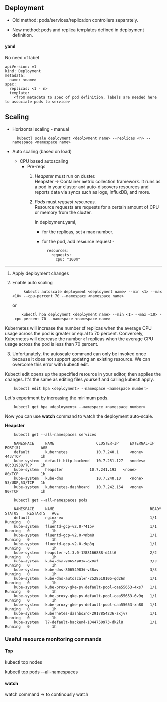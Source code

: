 ## Deployment

+ Old method: pods/services/replication controllers separately.

+ New method: pods and replica templates defined in deployment definition.

#### yaml

No need of label

	apiVersion: v1
	kind: Deployment
	metadata:
	  name: <name>
	spec:
	  replicas: <1 - n>
	  template:
	    <from metadata to spec of pod definition, labels are needed here to associate pods to service>

## Scaling

* Horizontal scaling -  manual

		kubectl scale deployment <deployment name> --replicas <n> --namespace <namespace name>

* Auto scaling (based on load)
	
	* CPU based autoscaling
		* Pre-reqs
			1. _Heapster_ must run on cluster.				
				Heapster -> Container metric collection framework. It runs as a pod in your cluster and auto-discovers resources and reports data via syncs such as logs, InfluxDB, and more.			
			2. _Pods_ must _request resources._				
				Resource requests are requests for a certain amount of CPU or memory from the cluster. 
				
				In deployment.yaml, 
				
				* for the replicas, set a max number.
				
				* for the pod, add resource request -
							
						resources:
						  requests:
						    cpu: "100m"

**********************

1. Apply deployment changes
2. Enable auto scaling

			kubectl autoscale deployment <deployment name> --min <1> --max <10> --cpu-percent 70 --namespace <namespace name>
	
	or
	
		   kubectl hpa deployment <deployment name> --min <1> --max <10> --cpu-percent 70 --namespace <namespace name>
		   
Kubernetes will increase the number of replicas when the average CPU usage across the pod is greater or equal to 70 percent. Conversely, Kubernetes will decrease the number of replicas when the average CPU usage across the pod is less than 70 percent.

3. Unfortunately, the autoscale command can only be invoked once because it does not support updating an existing resource. We can overcome this error with kubectl edit. 

Kubectl edit opens up the specified resource in your editor, then applies the changes. It's the same as editing files yourself and calling kubectl apply.

		kubectl edit hpa <deployment> --namespace <namespace number>

Let's experiment by increasing the minimum pods. 

		kubectl get hpa <deployment> --namespace <namespace number>
		
Now you can use __watch__ command to watch the deployment auto-scale. 

**Heapster**

		kubectl get --all-namespaces services
		
		NAMESPACE     NAME                   CLUSTER-IP     EXTERNAL-IP   PORT(S)         AGE
		default       kubernetes             10.7.240.1     <none>        443/TCP         1h
		kube-system   default-http-backend   10.7.251.127   <nodes>       80:31938/TCP    1h
		kube-system   heapster            10.7.241.193   <none>        80/TCP          1h
		kube-system   kube-dns               10.7.240.10    <none>        53/UDP,53/TCP   1h
		kube-system   kubernetes-dashboard   10.7.242.164   <none>        80/TCP          1h
		
		kubectl get --all-namespaces pods
		
		NAMESPACE     NAME                                           READY     STATUS    RESTARTS   AGE
		default       nginx-ex                                       1/1       Running   0          1h
		kube-system   fluentd-gcp-v2.0-741bv                         1/1       Running   0          1h
		kube-system   fluentd-gcp-v2.0-vnbm8                         1/1       Running   0          1h
		kube-system   fluentd-gcp-v2.0-zkp8q                         1/1       Running   0          1h
		kube-system   heapster-v1.3.0-1288166888-d4ll6               2/2       Running   0          1h
		kube-system   kube-dns-806549836-qx0nf                       3/3       Running   0          1h
		kube-system   kube-dns-806549836-v38xv                       3/3       Running   0          1h
		kube-system   kube-dns-autoscaler-2528518105-qd26n           1/1       Running   0          1h
		kube-system   kube-proxy-gke-pv-default-pool-caa55653-4xs7   1/1       Running   0          1h
		kube-system   kube-proxy-gke-pv-default-pool-caa55653-6v9q   1/1       Running   0          1h
		kube-system   kube-proxy-gke-pv-default-pool-caa55653-xn80   1/1       Running   0          1h
		kube-system   kubernetes-dashboard-2917854236-zxjv7          1/1       Running   0          1h
		kube-system   l7-default-backend-1044750973-dk2l8            1/1       Running   0          1h
		
		
### Useful resource monitoring commands
#### Top

kubectl top nodes

kubectl top pods --all-namespaces

#### watch

watch command -> to continously watch


